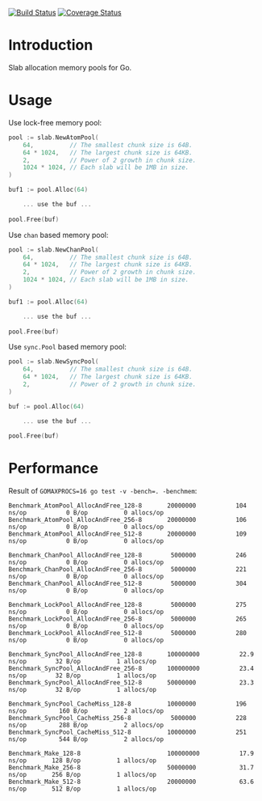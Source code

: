 [![Build Status](https://travis-ci.org/funny/slab.svg)](https://travis-ci.org/funny/slab)
[![Coverage Status](https://coveralls.io/repos/funny/slab/badge.svg?branch=master&service=github)](https://coveralls.io/github/funny/slab?branch=master)

Introduction
============

Slab allocation memory pools for Go.

Usage
=====

Use lock-free memory pool:

```go
pool := slab.NewAtomPool(
	64,          // The smallest chunk size is 64B.
	64 * 1024,   // The largest chunk size is 64KB.
	2,           // Power of 2 growth in chunk size.
	1024 * 1024, // Each slab will be 1MB in size.
)

buf1 := pool.Alloc(64)

    ... use the buf ...
	
pool.Free(buf)
```

Use `chan` based memory pool:

```go
pool := slab.NewChanPool(
	64,          // The smallest chunk size is 64B.
	64 * 1024,   // The largest chunk size is 64KB.
	2,           // Power of 2 growth in chunk size.
	1024 * 1024, // Each slab will be 1MB in size.
)

buf1 := pool.Alloc(64)

    ... use the buf ...
	
pool.Free(buf)
```

Use `sync.Pool` based memory pool:

```go
pool := slab.NewSyncPool(
	64,          // The smallest chunk size is 64B.
	64 * 1024,   // The largest chunk size is 64KB.
	2,           // Power of 2 growth in chunk size.
)

buf := pool.Alloc(64)

    ... use the buf ...
	
pool.Free(buf)
```

Performance
===========

Result of `GOMAXPROCS=16 go test -v -bench=. -benchmem`:

```
Benchmark_AtomPool_AllocAndFree_128-8   	20000000	       104 ns/op	       0 B/op	       0 allocs/op
Benchmark_AtomPool_AllocAndFree_256-8   	20000000	       106 ns/op	       0 B/op	       0 allocs/op
Benchmark_AtomPool_AllocAndFree_512-8   	20000000	       109 ns/op	       0 B/op	       0 allocs/op

Benchmark_ChanPool_AllocAndFree_128-8   	 5000000	       246 ns/op	       0 B/op	       0 allocs/op
Benchmark_ChanPool_AllocAndFree_256-8   	 5000000	       221 ns/op	       0 B/op	       0 allocs/op
Benchmark_ChanPool_AllocAndFree_512-8   	 5000000	       304 ns/op	       0 B/op	       0 allocs/op

Benchmark_LockPool_AllocAndFree_128-8   	 5000000	       275 ns/op	       0 B/op	       0 allocs/op
Benchmark_LockPool_AllocAndFree_256-8   	 5000000	       265 ns/op	       0 B/op	       0 allocs/op
Benchmark_LockPool_AllocAndFree_512-8   	 5000000	       280 ns/op	       0 B/op	       0 allocs/op

Benchmark_SyncPool_AllocAndFree_128-8   	100000000	        22.9 ns/op	      32 B/op	       1 allocs/op
Benchmark_SyncPool_AllocAndFree_256-8   	100000000	        23.4 ns/op	      32 B/op	       1 allocs/op
Benchmark_SyncPool_AllocAndFree_512-8   	50000000	        23.3 ns/op	      32 B/op	       1 allocs/op

Benchmark_SyncPool_CacheMiss_128-8      	10000000	       196 ns/op	     160 B/op	       2 allocs/op
Benchmark_SyncPool_CacheMiss_256-8      	 5000000	       228 ns/op	     288 B/op	       2 allocs/op
Benchmark_SyncPool_CacheMiss_512-8      	10000000	       251 ns/op	     544 B/op	       2 allocs/op

Benchmark_Make_128-8                    	100000000	        17.9 ns/op	     128 B/op	       1 allocs/op
Benchmark_Make_256-8                    	50000000	        31.7 ns/op	     256 B/op	       1 allocs/op
Benchmark_Make_512-8                    	20000000	        63.6 ns/op	     512 B/op	       1 allocs/op
